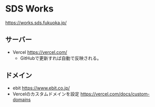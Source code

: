 # SDS Works

https://works.sds.fukuoka.jp/

## サーバー
- Vercel https://vercel.com/
  - GitHubで更新すれば自動で反映される。

## ドメイン
- ebit https://www.ebit.co.jp/
- Vercelのカスタムドメインを設定 https://vercel.com/docs/custom-domains
